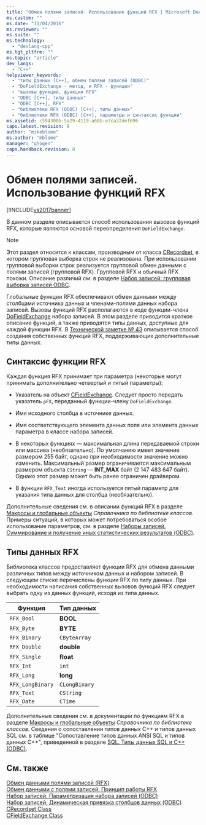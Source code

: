 ```yaml
---
title: "Обмен полями записей. Использование функций RFX | Microsoft Docs"
ms.custom: ""
ms.date: "11/04/2016"
ms.reviewer: ""
ms.suite: ""
ms.technology: 
  - "devlang-cpp"
ms.tgt_pltfrm: ""
ms.topic: "article"
dev_langs: 
  - "C++"
helpviewer_keywords: 
  - "типы данных [C++], обмен полями записей (ODBC)"
  - "DoFieldExchange - метод, и RFX - функции"
  - "вызовы функций, функции RFX"
  - "ODBC [C++], типы данных"
  - "ODBC [C++], RFX"
  - "библиотеки RFX (ODBC) [C++], типы данных"
  - "библиотеки RFX (ODBC) [C++], параметры и синтаксис функции"
ms.assetid: c594300b-5a29-4119-a68b-e7ca32def696
caps.latest.revision: 8
author: "mikeblome"
ms.author: "mblome"
manager: "ghogen"
caps.handback.revision: 8
---
```

# Обмен полями записей. Использование функций RFX
[!INCLUDE[vs2017banner](../../assembler/inline/includes/vs2017banner.md)]

В данном разделе описывается способ использования вызовов функций RFX, которые являются основой переопределения `DoFieldExchange`.  
  
> [!NOTE]
>  Этот раздел относится к классам, производным от класса [CRecordset](../Topic/CRecordset%20Class.md), в котором групповая выборка строк не реализована.  При использовании групповой выборки строк реализуется групповой обмен данными с полями записей \(групповой RFX\).  Групповой RFX и обычный RFX похожи.  Описание различий см. в разделе [Набор записей: групповая выборка записей ODBC](../Topic/Recordset:%20Fetching%20Records%20in%20Bulk%20\(ODBC\).md).  
  
 Глобальные функции RFX обеспечивают обмен данными между столбцами источника данных и членами\-полями данных набора записей.  Вызовы функций RFX располагаются в коде функции\-члена [DoFieldExchange](../Topic/CRecordset::DoFieldExchange.md) набора записей.  В этом разделе приводится краткое описание функций, а также приводятся типы данных, доступные для каждой функции RFX.  В [Технической заметке № 43](../Topic/TN043:%20RFX%20Routines.md) описывается способ создания собственных функций RFX, поддерживающих дополнительные типы данных.  
  
##  <a name="_core_rfx_function_syntax"></a> Синтаксис функции RFX  
 Каждая функция RFX принимает три параметра \(некоторые могут принимать дополнительно четвертый и пятый параметры\):  
  
-   Указатель на объект [CFieldExchange](../../mfc/reference/cfieldexchange-class.md).  Следует просто передать указатель `pFX`, переданный функции\-члену `DoFieldExchange`.  
  
-   Имя исходного столбца в источнике данных.  
  
-   Имя соответствующего элемента данных поля или элемента данных параметра в классе набора записей.  
  
-   В некоторых функциях — максимальная длина передаваемой строки или массива \(необязательно\).  По умолчанию имеет значение размером 255 байт, однако при необходимости значение можно изменить.  Максимальный размер ограничивается максимальным размером объекта `CString` — **INT\_MAX** байт \(2 147 483 647 байт\). Однако этот размер может быть ранее ограничен драйвером.  
  
-   В функции `RFX_Text` иногда используется пятый параметр для указания типа данных для столбца \(необязательно\).  
  
 Дополнительные сведения см. в описании функций RFX в разделе [Макросы и глобальные объекты](../Topic/Macros,%20Global%20Functions,%20and%20Global%20Variables.md) *Справочника по библиотеке классов*.  Примеры ситуаций, в которых может потребоваться особое использование параметров, см. в разделе [Наборы записей. Суммирование и получение иных статистических результатов \(ODBC\)](../../data/odbc/recordset-obtaining-sums-and-other-aggregate-results-odbc.md).  
  
##  <a name="_core_rfx_data_types"></a> Типы данных RFX  
 Библиотека классов предоставляет функции RFX для обмена данными различных типов между источником данных и набором записей.  В следующем списке перечислены функции RFX по типу данных.  При необходимости написания собственных вызовов функций RFX следует выбрать одну из данных функций, исходя из типа данных.  
  
|Функция|Тип данных|  
|-------------|----------------|  
|`RFX_Bool`|**BOOL**|  
|`RFX_Byte`|**BYTE**|  
|`RFX_Binary`|`CByteArray`|  
|`RFX_Double`|**double**|  
|`RFX_Single`|**float**|  
|`RFX_Int`|`int`|  
|`RFX_Long`|**long**|  
|`RFX_LongBinary`|`CLongBinary`|  
|`RFX_Text`|`CString`|  
|`RFX_Date`|`CTime`|  
  
 Дополнительные сведения см. в документации по функциям RFX в разделе [Макросы и глобальные объекты](../Topic/Macros,%20Global%20Functions,%20and%20Global%20Variables.md) *Справочника по библиотеке классов*.  Сведения о сопоставлении типов данных C\+\+ и типов данных SQL см. в таблице "Сопоставление типов данных ANSI SQL и типов данных C\+\+", приведенной в разделе [SQL. Типы данных SQL и C\+\+ \(ODBC\)](../../data/odbc/sql-sql-and-cpp-data-types-odbc.md).  
  
## См. также  
 [Обмен данными полями записей \(RFX\)](../../data/odbc/record-field-exchange-rfx.md)   
 [Обмен данными с полями записей: Принцип работы RFX](../../data/odbc/record-field-exchange-how-rfx-works.md)   
 [Набор записей. Параметризация набора записей \(ODBC\)](../../data/odbc/recordset-parameterizing-a-recordset-odbc.md)   
 [Набор записей. Динамическая привязка столбцов данных \(ODBC\)](../../data/odbc/recordset-dynamically-binding-data-columns-odbc.md)   
 [CRecordset Class](../Topic/CRecordset%20Class.md)   
 [CFieldExchange Class](../../mfc/reference/cfieldexchange-class.md)